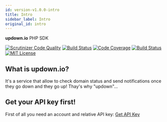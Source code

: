 ```yaml
---
id: version-v1.0.0-intro
title: Intro
sidebar_label: Intro
original_id: intro
---
```


**updown.io** PHP SDK

[![Scrutinizer Code Quality](https://scrutinizer-ci.com/g/biscolab/updown-php-sdk/badges/quality-score.png?b=master#img-thumbnail)](https://scrutinizer-ci.com/g/biscolab/updown-php-sdk/?branch=master)
[![Build Status](https://travis-ci.org/biscolab/updown-php-sdk.svg?branch=master#img-thumbnail)](https://travis-ci.org/biscolab/updown-php-sdk)
[![Code Coverage](https://scrutinizer-ci.com/g/biscolab/updown-php-sdk/badges/coverage.png?b=master#img-thumbnail)](https://scrutinizer-ci.com/g/biscolab/updown-php-sdk/?branch=master)
[![Build Status](https://scrutinizer-ci.com/g/biscolab/updown-php-sdk/badges/build.png?b=master#img-thumbnail)](https://scrutinizer-ci.com/g/biscolab/updown-php-sdk/build-status/master)
[![MIT License](https://img.shields.io/github/license/biscolab/updown-php-sdk.svg#img-thumbnail)](https://github.com/biscolab/updown-php-sdk/blob/master/LICENSE)

## What is updown.io?
It's a service that allow to check domain status and send notifications once they go down and they go up! Thay's why "updown"...

## Get your API key first!

First of all you need an account and relative API key: [Get API Key](https://updown.io/settings/edit)